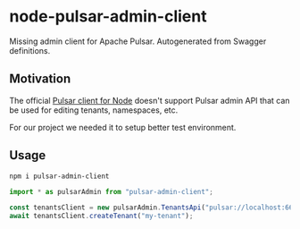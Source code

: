 # node-pulsar-admin-client

Missing admin client for Apache Pulsar. Autogenerated from Swagger definitions.

## Motivation

The official [Pulsar client for Node](https://github.com/apache/pulsar-client-node) doesn't support Pulsar admin API that can be used for editing tenants, namespaces, etc.

For our project we needed it to setup better test environment.

## Usage

```shell
npm i pulsar-admin-client
```

```typescript
import * as pulsarAdmin from "pulsar-admin-client";

const tenantsClient = new pulsarAdmin.TenantsApi("pulsar://localhost:6650");
await tenantsClient.createTenant("my-tenant");
```
